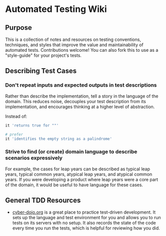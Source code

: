 # Automated Testing Wiki
## Purpose
This is a collection of notes and resources on testing conventions, techniques, and styles that improve the value and maintainability of automated tests. Contributions welcome! You can also fork this to use as a "style-guide" for your project's tests.

## Describing Test Cases

### Don't repeat inputs and expected outputs in test descriptions
Rather than describe the implementation, tell a story in the language of the domain. This reduces noise, decouples your test description from its implementation, and encourages thinking at a higher level of abstraction.

Instead of:
```ruby
it 'returns true for ""'

# prefer
it 'identifies the empty string as a palindrome'
```

### Strive to find (or create) domain language to describe scenarios expressively
For example, the cases for leap years can be described as typical leap years, typical common years, atypical leap years, and atypical common years. If you were developing a product where leap years were a core part of the domain, it would be useful to have language for these cases.


## General TDD Resources
* [cyber-dojo.org](http://cyber-dojo.org/) is a great place to practice test-driven development. It sets up the language and test environment for you and allows you to run tests on its servers with no setup. It also records the state of the code every time you run the tests, which is helpful for reviewing how you did.

